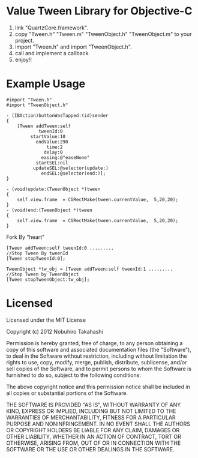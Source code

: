 Value Tween Library for Objective-C
=======

1. link "QuartzCore.framework".
2. copy "Tween.h" "Tween.m" "TweenObject.h" "TweenObject.m" to your project.
3. import "Tween.h" and import "TweenObject.h".
4. call and implement a callback.
5. enjoy!!


Example Usage
=============

```objc
#import "Tween.h"
#import "TweenObject.h"

- (IBAction)buttonWasTapped:(id)sender
{
    [Tween addTween:self
            tweenId:0
         startValue:10
           endValue:290
               time:2
              delay:0
             easing:@"easeNone"
           startSEL:nil
          updateSEL:@selector(update:)
             endSEL:@selector(end:)];
}

- (void)update:(TweenObject *)tween
{
    self.view.frame  = CGRectMake(tween.currentValue,  5,20,20);
}
- (void)end:(TweenObject *)tween
{
    self.view.frame  = CGRectMake(tween.currentValue,  5,20,20);
}
```

Fork By "heart"

```objc
[Tween addTween:self tweenId:0 .........
//Stop Tween By tweenId
[Tween stopTweenId:0];

TweenObject *tw_obj = [Tween addTween:self tweenId:1 .........
//Stop Tween by TweenObject
[Tween stopTweenObject:tw_obj];
```

Licensed
=============

Licensed under the MIT License

Copyright (c) 2012 Nobuhiro Takahashi

Permission is hereby granted, free of charge, to any person obtaining a copy of
this software and associated documentation files (the "Software"), to deal in
the Software without restriction, including without limitation the rights to
use, copy, modify, merge, publish, distribute, sublicense, and/or sell copies of
the Software, and to permit persons to whom the Software is furnished to do so,
subject to the following conditions:

The above copyright notice and this permission notice shall be included in all
copies or substantial portions of the Software.

THE SOFTWARE IS PROVIDED "AS IS", WITHOUT WARRANTY OF ANY KIND, EXPRESS OR
IMPLIED, INCLUDING BUT NOT LIMITED TO THE WARRANTIES OF MERCHANTABILITY, FITNESS
FOR A PARTICULAR PURPOSE AND NONINFRINGEMENT. IN NO EVENT SHALL THE AUTHORS OR
COPYRIGHT HOLDERS BE LIABLE FOR ANY CLAIM, DAMAGES OR OTHER LIABILITY, WHETHER
IN AN ACTION OF CONTRACT, TORT OR OTHERWISE, ARISING FROM, OUT OF OR IN
CONNECTION WITH THE SOFTWARE OR THE USE OR OTHER DEALINGS IN THE SOFTWARE.
